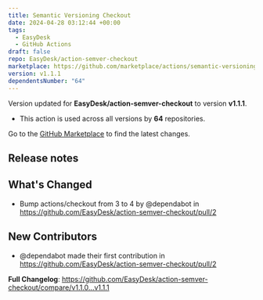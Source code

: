 ```yaml
---
title: Semantic Versioning Checkout
date: 2024-04-28 03:12:44 +00:00
tags:
  - EasyDesk
  - GitHub Actions
draft: false
repo: EasyDesk/action-semver-checkout
marketplace: https://github.com/marketplace/actions/semantic-versioning-checkout
version: v1.1.1
dependentsNumber: "64"
---
```



Version updated for **EasyDesk/action-semver-checkout** to version **v1.1.1**.
- This action is used across all versions by **64** repositories.

Go to the [GitHub Marketplace](https://github.com/marketplace/actions/semantic-versioning-checkout) to find the latest changes.

## Release notes

## What's Changed
* Bump actions/checkout from 3 to 4 by @dependabot in https://github.com/EasyDesk/action-semver-checkout/pull/2

## New Contributors
* @dependabot made their first contribution in https://github.com/EasyDesk/action-semver-checkout/pull/2

**Full Changelog**: https://github.com/EasyDesk/action-semver-checkout/compare/v1.1.0...v1.1.1
